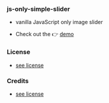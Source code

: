### js-only-simple-slider
- vanilla JavaScript only image slider

-  Check out the 👉 [demo](https://raw.githack.com/hanakivan/js-only-simple-slider/master/demo.html)


### License
- [see license](LICENSE.MD)

### Credits
- [see license](CREDITS.MD)